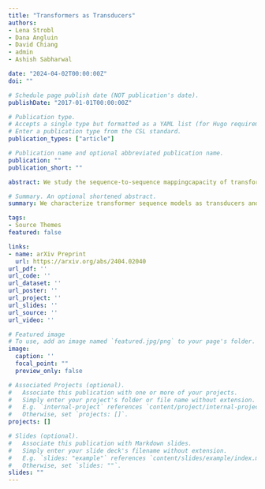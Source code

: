 ```yaml
---
title: "Transformers as Transducers"
authors:
- Lena Strobl
- Dana Angluin
- David Chiang
- admin
- Ashish Sabharwal

date: "2024-04-02T00:00:00Z"
doi: ""

# Schedule page publish date (NOT publication's date).
publishDate: "2017-01-01T00:00:00Z"

# Publication type.
# Accepts a single type but formatted as a YAML list (for Hugo requirements).
# Enter a publication type from the CSL standard.
publication_types: ["article"]

# Publication name and optional abbreviated publication name.
publication: ""
publication_short: ""

abstract: We study the sequence-to-sequence mappingcapacity of transformers by relating them to finite transducers, and find that they can express surprisingly large classes of (total functional) transductions. We do so using variants of RASP, a programming language designed to help people “think like transformers,” as an intermediate representation. We extend the existing Boolean variant B-RASP to sequence-to-sequence transductions and show that it computes exactly the first-order rational transductions (such as string rotation). Then, we introduce two new extensions. B-RASP[pos] enables calculations on positions (such as copying the first half of a string) and contains all first-order regular transductions. S-RASP adds prefix sum, which enables additional arithmetic operations (such as squaring a string) and contains all first-order polyregular transductions. Finally, we show that masked average-hard attention transformers can simulate S-RASP. 

# Summary. An optional shortened abstract.
summary: We characterize transformer sequence models as transducers and show some expressivity bounds for several variants.

tags:
- Source Themes
featured: false

links:
- name: arXiv Preprint
  url: https://arxiv.org/abs/2404.02040
url_pdf: ''
url_code: ''
url_dataset: ''
url_poster: ''
url_project: ''
url_slides: ''
url_source: ''
url_video: ''

# Featured image
# To use, add an image named `featured.jpg/png` to your page's folder. 
image:
  caption: ''
  focal_point: ""
  preview_only: false

# Associated Projects (optional).
#   Associate this publication with one or more of your projects.
#   Simply enter your project's folder or file name without extension.
#   E.g. `internal-project` references `content/project/internal-project/index.md`.
#   Otherwise, set `projects: []`.
projects: []

# Slides (optional).
#   Associate this publication with Markdown slides.
#   Simply enter your slide deck's filename without extension.
#   E.g. `slides: "example"` references `content/slides/example/index.md`.
#   Otherwise, set `slides: ""`.
slides: ""
---
```


<!-- {{% callout note %}}
Create your slides in Markdown - click the *Slides* button to check out the example.
{{% /callout %}}

Add the publication's **full text** or **supplementary notes** here. You can use rich formatting such as including [code, math, and images](https://docs.hugoblox.com/content/writing-markdown-latex/). -->
